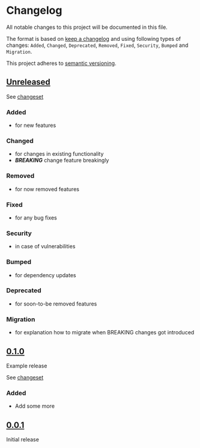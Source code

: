 # Changelog

All notable changes to this project will be documented in this file.

The format is based on [keep a changelog](http://keepachangelog.com/en/1.0.0/) and using following
types of changes: `Added`, `Changed`, `Deprecated`, `Removed`, `Fixed`, `Security`, `Bumped`
and `Migration`.

This project adheres to [semantic versioning](http://semver.org/spec/v2.0.0.html).

## [Unreleased](PROJECT_GITHUB_LINK/releases/latest)

See [changeset](PROJECT_GITHUB_LINK/compare/v0.0.1...main)

### Added

- for new features

### Changed

- for changes in existing functionality
- _**BREAKING**_ change feature breakingly

### Removed

- for now removed features

### Fixed

- for any bug fixes

### Security

- in case of vulnerabilities

### Bumped

- for dependency updates

### Deprecated

- for soon-to-be removed features

### Migration

- for explanation how to migrate when BREAKING changes got introduced

## [0.1.0](PROJECT_GITHUB_LINK//releases/tag/v0.1.0)

Example release

See [changeset](PROJECT_GITHUB_LINK/compare/v0.0.1...v0.1.0)

### Added

- Add some more

## [0.0.1](PROJECT_GITHUB_LINK/releases/tag/v0.0.1)

Initial release
